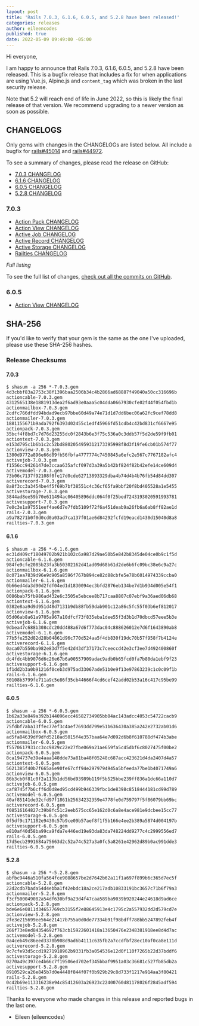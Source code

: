 ```yaml
---
layout: post
title: 'Rails 7.0.3, 6.1.6, 6.0.5, and 5.2.8 have been released!'
categories: releases
author: eileencodes
published: true
date: 2022-05-09 09:49:00 -05:00
---
```


Hi everyone,

I am happy to announce that Rails 7.0.3, 6.1.6, 6.0.5, and 5.2.8 have been released. This
is a bugfix release that includes a fix for when applications are using Vue.js, Alpine.js and
`content_tag` which was broken in the last security release.

Note that 5.2 will reach end of life in June 2022, so this is likely the final release of that version.
We recommend upgrading to a newer version as soon as possible.

## CHANGELOGS

Only gems with changes in the CHANGELOGs are listed below. All include a bugfix
for [rails#45014](https://github.com/rails/rails/issues/45014) and [rails#44972](https://github.com/rails/rails/issues/44972).

To see a summary of changes, please read the release on GitHub:

* [7.0.3 CHANGELOG](https://github.com/rails/rails/releases/tag/v7.0.3)
* [6.1.6 CHANGELOG](https://github.com/rails/rails/releases/tag/v6.1.6)
* [6.0.5 CHANGELOG](https://github.com/rails/rails/releases/tag/v6.0.5)
* [5.2.8 CHANGELOG](https://github.com/rails/rails/releases/tag/v5.2.8)

### 7.0.3

* [Action Pack CHANGELOG](https://github.com/rails/rails/blob/v7.0.3/actionpack/CHANGELOG.md)
* [Action View CHANGELOG](https://github.com/rails/rails/blob/v7.0.3/actionview/CHANGELOG.md)
* [Active Job CHANGELOG](https://github.com/rails/rails/blob/v7.0.3/activejob/CHANGELOG.md)
* [Active Record CHANGELOG](https://github.com/rails/rails/blob/v7.0.3/activerecord/CHANGELOG.md)
* [Active Storage CHANGELOG](https://github.com/rails/rails/blob/v7.0.3/activestorage/CHANGELOG.md)
* [Railties CHANGELOG](https://github.com/rails/rails/blob/v7.0.3/railties/CHANGELOG.md)

*Full listing*

To see the full list of changes, [check out all the commits on
GitHub](https://github.com/rails/rails/compare/v7.0.2...v7.0.3).

### 6.0.5

* [Action View CHANGELOG](https://github.com/rails/rails/blob/v6.0.5/actionview/CHANGELOG.md)

## SHA-256

If you'd like to verify that your gem is the same as the one I've uploaded,
please use these SHA-256 hashes.

### Release Checksums

#### 7.0.3

```
$ shasum -a 256 *-7.0.3.gem
4d3cbbf83a2753c38f1396baa2506b34c4b2866ad68887f49040a50cc316696b  actioncable-7.0.3.gem
4312565138e1881913dea2f6ad93e0aaa5c04dda0667930cfe02f44f054fbd1b  actionmailbox-7.0.3.gem
2cdfc766dfdd94bdad9ecb97bbe60d49a74e71d1d7dd6bec06a62fc9cef78dd8  actionmailer-7.0.3.gem
1881155671b9ada792f6393d02455c1edf45966fd51cdb4c42bd831cf6667e95  actionpack-7.0.3.gem
35bcf4f8bd7c7d76d23255dc0f2843b6e3f75c536a0c3ddb57f5d2de59f9fb01  actiontext-7.0.3.gem
e153d795c1b6b1c2c52bd8802054959312173395998f8d3f19fe6cb01b574f77  actionview-7.0.3.gem
1380d9772a896e66d89fb56fbfa4777774c7450845a6efc2e567c7767182afc4  activejob-7.0.3.gem
f1556cc9426147de3ccaa635afcf097d3a39a5b42bf824f82b42efe14ce609d4  activemodel-7.0.3.gem
73b06c7137f92108f0fe17d0cde62713893329dba4b74d4b4b76fb54d84dd307  activerecord-7.0.3.gem
8a8f3cc3a3454be4f5f69b7bf38551c4c36cf65fa9bbf20f8bd405528a1e5455  activestorage-7.0.3.gem
3844ad8ee59b70e611494ac06405896ddc064f0f25bed7243193020591993781  activesupport-7.0.3.gem
7e0c3e1a97551eef4ae6d7e7fdb5109f72f6a451deab9a26fb6a6ab8ff82ae1d  rails-7.0.3.gem
a9a78271b0f0d0cd0a03ad7ca137f01ae6d84292fcfd19eacd1430d15040d8a8  railties-7.0.3.gem
```

#### 6.1.6

```
$ shasum -a 256 *-6.1.6.gem
ec31d409cf18049702b921b102c6a987d29ae50b5e842b8345de04ce0b9c1f5d  actioncable-6.1.6.gem
984fe9cfe2085b23fa3b50302162d41ad09d68b61d2de6b6fc09bc38e6c9a27c  actionmailbox-6.1.6.gem
8c071ea7839d96e9d905a8596f767b894ce82d88cbfe5e78b6014974339ccba0  actionmailer-6.1.6.gem
0b66ed4da3d90d2fdf04ed1d1830094ec3bfd2876eb134be7d1b934d005e54f1  actionpack-6.1.6.gem
0086bab75fb986ad432e6c3505e5ebcee8b717caa8807c07ebf9a36aed06db68  actiontext-6.1.6.gem
0382e8aa9d9d951d48d7131b9db88fb59dab901c12a86c5fc55f03b6ef812017  actionview-6.1.6.gem
05d06ab8a61a9705a967a10dfcf73f835eba1dee55f3d3b1d70dbcd57eee5b3e  activejob-6.1.6.gem
9dbea47c688b308cdc20dd488a67d6f773dac04c888626012e7d6f1643890ab8  activemodel-6.1.6.gem
77b5fe252d82d28b04861d96c770d524aa5f4db830f19dc70b57f958f7b4124e  activerecord-6.1.6.gem
0aca07b550ba982e83d7f5e42d43df37173c7ceeccd42e3cf3ee7d492400860f  activestorage-6.1.6.gem
dc4fdc4bb9076d6c26e67b6a00557909adac9adb0b65fcd0fa7b80da1ebf9f23  activesupport-6.1.6.gem
1f1dd2b3a0b91216f0ceb3d975ad33067ade51b0e9f13e97863239c1c0c09f1b  rails-6.1.6.gem
30108b3799fe711a9c5e86f35cb44666f4cd6cef42add02b53a16c417c95be99  railties-6.1.6.gem
```

#### 6.0.5

```
$ shasum -a 256 *-6.0.5.gem
1b62a33e849a392b144096ecc46582734905bb04ac143adcc4053c54722cacb9  actioncable-6.0.5.gem
75fdbf7aba13ffec77ef3c4aef7693dd799e51b636430a385a242e2732ab01d6  actionmailbox-6.0.5.gem
ad5fa84639df9dfd5218ad5015f4e357baa64e7d092d6b8f610788df474b3abe  actionmailer-6.0.5.gem
f5570617931cc3cc9829c22e27fbe069a21ae659fa5c45dbf6c8027475f00be2  actionpack-6.0.5.gem
8ca194737e39e4aaa148dde73a81ba48f05248c687acc423621d4da2407d4a57  actiontext-6.0.5.gem
5621385f40b7f665a6e90fe67cff94e2979794945a5bfeeda77be1b4071749a6  actionview-6.0.5.gem
86b3cb0f81c0f2a113b1dd56bd93989b119f5b525bbe239ff836a1dc66a110d7  activejob-6.0.5.gem
caf8745f7b6cff6d0d8ed95cd499b946339fbc1de8398c8518444181cd99d789  activemodel-6.0.5.gem
40af85141de32cfd97f1861b25634232359e4778fe0d759797f5f86079bb69bc  activerecord-6.0.5.gem
f08516164827c39b8fc51c2eeb575cc65e162d0c6a8e4ace981e9dcbee15cc77  activestorage-6.0.5.gem
0f5df9c171182e9430c57b9ce09b57aef8f1f5b166e4ee2b389a5874d004197b  activesupport-6.0.5.gem
e810af40d58ba99ca9fda7e446ed19e93da83da748224dd9277c4c2999556ed7  rails-6.0.5.gem
17d5ecb2991684a75663d2c52a74c527a3a0fc5a8261e42962d89b0ac991dde3  railties-6.0.5.gem
```

#### 5.2.8

```
$ shasum -a 256 *-5.2.8.gem
abfbc9446a510fa564fce9088657be2d7642b62a11f1a697f899b6c365d7ec5f  actioncable-5.2.8.gem
22d2cdb7bada54d4ebba1f42ebdc18a2ce217adb10833191bc3657c71b6f79a3  actionmailer-5.2.8.gem
f3cf500049082a54df630bf9a23d4f47caa589ba9039b920244e24618d9ad6ce  actionpack-5.2.8.gem
bde6e6e0811d34657769cb3155f2e88645913e4c1795c2a557932dd2d579cd7e  actionview-5.2.8.gem
2fe3e215699ee564e21417b755a0d0de77334b91f98bdff788bb5247892feb4f  activejob-5.2.8.gem
266f73e8ed84354692f763cb15922601418a13650476e2348381918ee8d4d7ac  activemodel-5.2.8.gem
0a4ceb49c86eed3370b908d9ad6b4111c635fb2a7ccdfbf28ec10af0ca8e111d  activerecord-5.2.8.gem
9c7cfe93d5ccd19271918962b9331fb3a054536e12d0f110f7265b22d37bddf6  activestorage-5.2.8.gem
0270a49c397ce4b66c7f19506ed702ef345bbaf9951a03c36681c527fb85db2a  activesupport-5.2.8.gem
8910529ca26e845b7d0e4448f844f07f0b929b29c8d733f1217e914aa3f80421  rails-5.2.8.gem
0c42b69e113316238e94c85412603a26923c22400760d81178026f2845adf594  railties-5.2.8.gem
```

Thanks to everyone who made changes in this release and reported bugs in the last one.

- Eileen (eileencodes)
